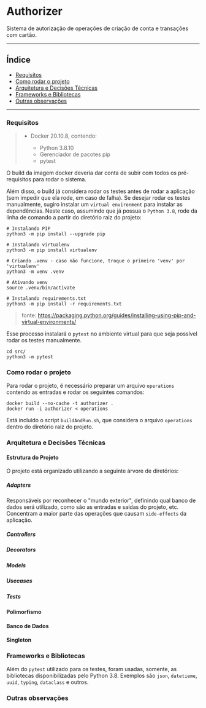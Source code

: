 # Authorizer

Sistema de autorização de operações de criação de conta e transações com cartão.

-----

## Índice
- [Requisitos](#requisitos)
- [Como rodar o projeto](#como-rodar-o-projeto)
- [Arquitetura e Decisões Técnicas](#arquitetura-e-decisões-técnicas)
- [Frameworks e Bibliotecas](#frameworks-e-bibliotecas)
- [Outras observações](#outras-observações)

-----

### Requisitos
> - Docker 20.10.8, contendo:
> 
>     * Python 3.8.10
>     * Gerenciador de pacotes pip
>     * pytest
>     

O build da imagem docker deveria dar conta de subir com todos os pré-requisitos para rodar o sistema.

Além disso, o build já considera rodar os testes antes de rodar a aplicação (sem impedir que ela rode, em caso de falha).
Se desejar rodar os testes manualmente, sugiro instalar um `virtual environment` para instalar as dependências.
Neste caso, assumindo que já possua o `Python 3.8`, rode da linha de comando a partir do diretório raiz do projeto:

```shell
# Instalando PIP
python3 -m pip install --upgrade pip

# Instalando virtualenv
python3 -m pip install virtualenv

# Criando .venv - caso não funcione, troque o primeiro 'venv' por 'virtualenv'
python3 -m venv .venv

# Ativando venv
source .venv/bin/activate

# Instalando requirements.txt
python3 -m pip install -r requirements.txt
```

> fonte: https://packaging.python.org/guides/installing-using-pip-and-virtual-environments/

Esse processo instalará o `pytest` no ambiente virtual para que seja possível rodar os testes manualmente.

```shell
cd src/
python3 -m pytest
```

### Como rodar o projeto
Para rodar o projeto, é necessário preparar um arquivo `operations` contendo as entradas e rodar os seguintes comandos:
```shell
docker build --no-cache -t authorizer .
docker run -i authorizer < operations
```
Está incluído o script `buildAndRun.sh`, que considera o arquivo `operations` dentro do diretório raiz do projeto.

### Arquitetura e Decisões Técnicas
#### Estrutura do Projeto
O projeto está organizado utilizando a seguinte árvore de diretórios:
##### Adapters
Responsáveis por reconhecer o "mundo exterior", definindo qual banco de dados será utilizado, como são as entradas e saídas do projeto, etc.
Concentram a maior parte das operações que causam `side-effects` da aplicação.

##### Controllers

##### Decorators

##### Models

##### Usecases

##### Tests


#### Polimorfismo
#### Banco de Dados
#### Singleton

### Frameworks e Bibliotecas
Além do `pytest` utilizado para os testes, foram usadas, somente, as bibliotecas disponibilizadas pelo Python 3.8. Exemplos são `json`, `datetieme`, `uuid`, `typing`, `dataclass` e outros.

### Outras observações

